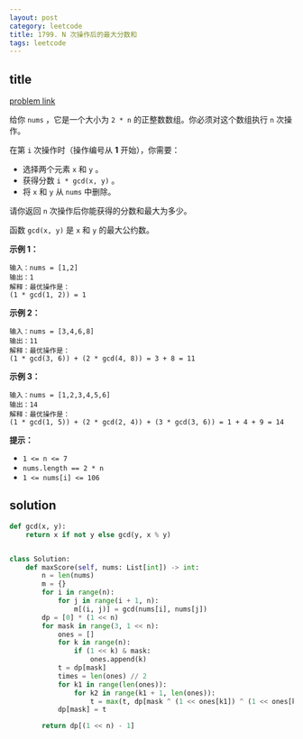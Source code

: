 ```yaml
---
layout: post
category: leetcode
title: 1799. N 次操作后的最大分数和
tags: leetcode
---
```

## title
[problem link](https://leetcode-cn.com/problems/maximize-score-after-n-operations/)

给你 `nums` ，它是一个大小为 `2 * n` 的正整数数组。你必须对这个数组执行 `n` 次操作。

在第 `i` 次操作时（操作编号从 **1** 开始），你需要：

- 选择两个元素 `x` 和 `y` 。
- 获得分数 `i * gcd(x, y)` 。
- 将 `x` 和 `y` 从 `nums` 中删除。

请你返回 `n` 次操作后你能获得的分数和最大为多少。

函数 `gcd(x, y)` 是 `x` 和 `y` 的最大公约数。

 

**示例 1：**

```
输入：nums = [1,2]
输出：1
解释：最优操作是：
(1 * gcd(1, 2)) = 1
```

**示例 2：**

```
输入：nums = [3,4,6,8]
输出：11
解释：最优操作是：
(1 * gcd(3, 6)) + (2 * gcd(4, 8)) = 3 + 8 = 11
```

**示例 3：**

```
输入：nums = [1,2,3,4,5,6]
输出：14
解释：最优操作是：
(1 * gcd(1, 5)) + (2 * gcd(2, 4)) + (3 * gcd(3, 6)) = 1 + 4 + 9 = 14
```

 

**提示：**

- `1 <= n <= 7`
- `nums.length == 2 * n`
- `1 <= nums[i] <= 106`

## solution
```python
def gcd(x, y):
    return x if not y else gcd(y, x % y)


class Solution:
    def maxScore(self, nums: List[int]) -> int:
        n = len(nums)
        m = {}
        for i in range(n):
            for j in range(i + 1, n):
                m[(i, j)] = gcd(nums[i], nums[j])
        dp = [0] * (1 << n)
        for mask in range(3, 1 << n):
            ones = []
            for k in range(n):
                if (1 << k) & mask:
                    ones.append(k)
            t = dp[mask]
            times = len(ones) // 2
            for k1 in range(len(ones)):
                for k2 in range(k1 + 1, len(ones)):
                    t = max(t, dp[mask ^ (1 << ones[k1]) ^ (1 << ones[k2])] + times * m[(ones[k1], ones[k2])])
            dp[mask] = t

        return dp[(1 << n) - 1]
```

